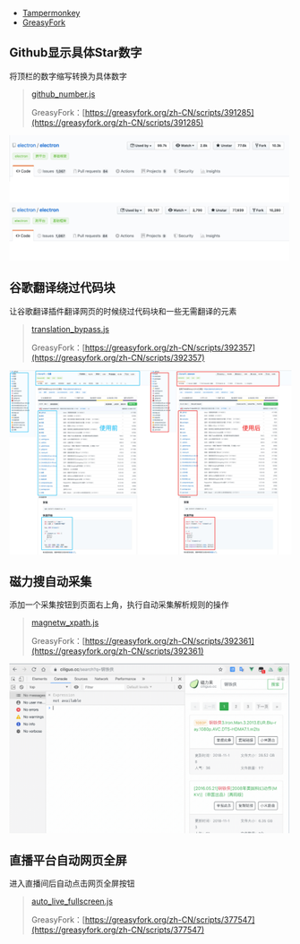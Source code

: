 * [Tampermonkey](http://www.tampermonkey.net/)
* [GreasyFork](https://greasyfork.org/zh-CN)

## Github显示具体Star数字
将顶栏的数字缩写转换为具体数字

>[github_number.js](github_number.js)
>
>GreasyFork：[https://greasyfork.org/zh-CN/scripts/391285](https://greasyfork.org/zh-CN/scripts/391285)

<img src="screenshots/github_number.jpg" width="500"/>

## 谷歌翻译绕过代码块
让谷歌翻译插件翻译网页的时候绕过代码块和一些无需翻译的元素
>[translation_bypass.js](translation_bypass.js)
>
>GreasyFork：[https://greasyfork.org/zh-CN/scripts/392357](https://greasyfork.org/zh-CN/scripts/392357)

![](screenshots/translation_bypass.jpg)

## 磁力搜自动采集
添加一个采集按钮到页面右上角，执行自动采集解析规则的操作
>[magnetw_xpath.js](magnetw_xpath.js)
>
>GreasyFork：[https://greasyfork.org/zh-CN/scripts/392361](https://greasyfork.org/zh-CN/scripts/392361)

<img src="screenshots/magnetw_xpath.gif" width="500"/>


## 直播平台自动网页全屏
进入直播间后自动点击网页全屏按钮

>[auto\_live_fullscreen.js](auto_live_fullscreen.js)
>
>GreasyFork：[https://greasyfork.org/zh-CN/scripts/377547](https://greasyfork.org/zh-CN/scripts/377547)
